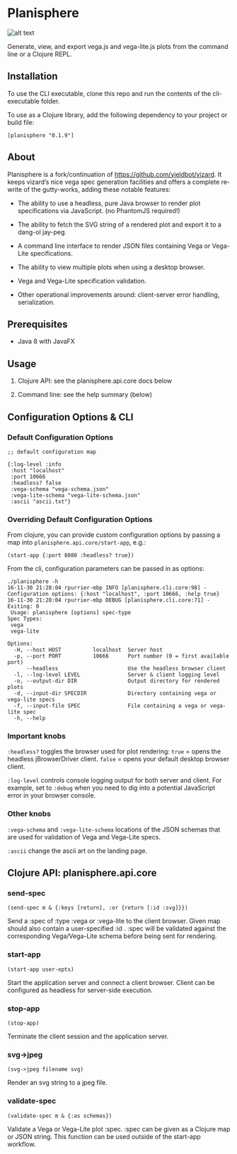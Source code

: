 <span class="project-title"><span class="project-name">Planisphere</span>
===========================================================================================================================

![alt text](https://upload.wikimedia.org/wikipedia/commons/thumb/9/97/Planisphere.jpg/238px-Planisphere.jpg "PLANISPHERE")

Generate, view, and export vega.js and vega-lite.js plots from the command line or a Clojure REPL.



Installation
------------

To use the CLI executable, clone this repo and run the contents of the cli-executable folder.

To use as a Clojure library, add the following dependency to your project or build file:

``` deps
[planisphere "0.1.9"]
```

About
------

Planisphere is a fork/continuation of <https://github.com/yieldbot/vizard>. It keeps vizard’s nice vega spec generation facilities and offers a complete re-write of the gutty-works, adding these notable features:

-   The ability to use a headless, pure Java browser to render plot specifications via JavaScript. (no PhantomJS required!)

-   The ability to fetch the SVG string of a rendered plot and export it to a dang-ol jay-peg.

-   A command line interface to render JSON files containing Vega or Vega-Lite specifications.

-   The ability to view multiple plots when using a desktop browser.

-   Vega and Vega-Lite specification validation.

-   Other operational improvements around: client-server error handling, serialization.

<a href="#prerequisites" id="prerequisites"></a>Prerequisites
-------------------------------------------------------------

-   Java 8 with JavaFX

Usage
------
1.  Clojure API: see the planisphere.api.core docs below

2.  Command line: see the help summary (below)

Configuration Options & CLI
------

### <a href="#default-configuration-options" id="default-configuration-options"></a>Default Configuration Options

    ;; default configuration map

    {:log-level :info
     :host "localhost"
     :port 10666
     :headless? false
     :vega-schema "vega-schema.json"
     :vega-lite-schema "vega-lite-schema.json"
     :ascii "ascii.txt"}

### <a href="#overriding-default-configuration-options" id="overriding-default-configuration-options"></a>Overriding Default Configuration Options

From clojure, you can provide custom configuration options by passing a map into `planisphere.api.core/start-app`, e.g.:

    (start-app {:port 8080 :headless? true})

From the cli, configuration parameters can be passed in as options:

    ./planisphere -h
    16-11-30 21:28:04 rpurrier-mbp INFO [planisphere.cli.core:98] - Configuration options: {:host "localhost", :port 10666, :help true}
    16-11-30 21:28:04 rpurrier-mbp DEBUG [planisphere.cli.core:71] - Exiting: 0
     Usage: planisphere [options] spec-type
    Spec Types:
     vega
     vega-lite

    Options:
      -H, --host HOST          localhost  Server host
      -p, --port PORT          10666      Port number (0 = first available port)
          --headless                      Use the headless browser client
      -l, --log-level LEVEL               Server & client logging level
      -o, --output-dir DIR                Output directory for rendered plots
      -d, --input-dir SPECDIR             Directory containing vega or vega-lite specs
      -f, --input-file SPEC               File containing a vega or vega-lite spec
      -h, --help

### <a href="#important-knobs" id="important-knobs"></a>Important knobs

`:headless?` toggles the browser used for plot rendering: `true` = opens the headless jBrowserDriver client. `false` = opens your default desktop browser client.

`:log-level` controls console logging output for both server and client. For example, set to `:debug` when you need to dig into a potential JavaScript error in your browser console.

### <a href="#other-knobs" id="other-knobs"></a>Other knobs

`:vega-schema` and `:vega-lite-schema` locations of the JSON schemas that are used for validation of Vega and Vega-Lite specs.

`:ascii` change the ascii art on the landing page.

Clojure API: planisphere.api.core
------

### send-spec

`(send-spec m & {:keys [return], :or {return [:id :svg]}})`

Send a :spec of :type :vega or :vega-lite to the client browser. Given map should also contain a user-specified :id . :spec will be validated against the corresponding Vega/Vega-Lite schema before being sent for rendering.

### start-app

`(start-app user-opts)`

Start the application server and connect a client browser. Client can be configured as headless for server-side execution.

### stop-app

`(stop-app)`

Terminate the client session and the application server.

### svg-&gt;jpeg

`(svg->jpeg filename svg)`

Render an svg string to a jpeg file.

### validate-spec

`(validate-spec m & {:as schemas})`

Validate a Vega or Vega-Lite plot :spec. :spec can be given as a Clojure map or JSON string. This function can be used outside of the start-app workflow.

